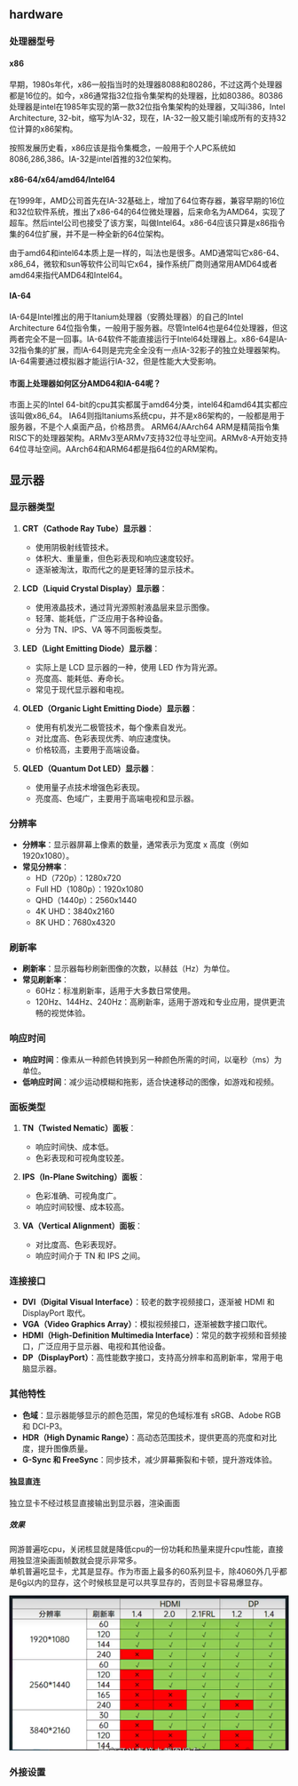 ## hardware

### 处理器型号

#### x86

早期，1980s年代，x86一般指当时的处理器8088和80286，不过这两个处理器都是16位的。如今，x86通常指32位指令集架构的处理器，比如80386。80386处理器是intel在1985年实现的第一款32位指令集架构的处理器，又叫i386，Intel Architecture, 32-bit，缩写为IA-32，现在，IA-32一般又能引喻成所有的支持32位计算的x86架构。

按照发展历史看，x86应该是指令集概念，一般用于个人PC系统如8086,286,386。IA-32是intel首推的32位架构。

#### x86-64/x64/amd64/Intel64

在1999年，AMD公司首先在IA-32基础上，增加了64位寄存器，兼容早期的16位和32位软件系统，推出了x86-64的64位微处理器，后来命名为AMD64，实现了超车。然后intel公司也接受了该方案，叫做Intel64。x86-64应该只算是x86指令集的64位扩展，并不是一种全新的64位架构。

由于amd64和intel64本质上是一样的，叫法也是很多。AMD通常叫它x86-64、x86_64，微软和sun等软件公司叫它x64，操作系统厂商则通常用AMD64或者amd64来指代AMD64和Intel64。

#### IA-64

IA-64是Intel推出的用于Itanium处理器（安腾处理器）的自己的Intel Architecture 64位指令集，一般用于服务器。尽管Intel64也是64位处理器，但这两者完全不是一回事。IA-64软件不能直接运行于Intel64处理器上。x86-64是IA-32指令集的扩展，而IA-64则是完完全全没有一点IA-32影子的独立处理器架构。IA-64需要通过模拟器才能运行IA-32，但是性能大大受影响。

#### 市面上处理器如何区分AMD64和IA-64呢？

市面上买的Intel 64-bit的cpu其实都属于amd64分类，intel64和amd64其实都应该叫做x86_64。
IA64则指Itaniums系统cpu，并不是x86架构的，一般都是用于服务器，不是个人桌面产品，价格昂贵。
ARM64/AArch64
ARM是精简指令集RISC下的处理器架构。ARMv3至ARMv7支持32位寻址空间。ARMv8-A开始支持64位寻址空间。AArch64和ARM64都是指64位的ARM架构。

## 显示器

### 显示器类型

1. **CRT（Cathode Ray Tube）显示器**：
   - 使用阴极射线管技术。
   - 体积大、重量重，但色彩表现和响应速度较好。
   - 逐渐被淘汰，取而代之的是更轻薄的显示技术。

2. **LCD（Liquid Crystal Display）显示器**：
   - 使用液晶技术，通过背光源照射液晶层来显示图像。
   - 轻薄、能耗低，广泛应用于各种设备。
   - 分为 TN、IPS、VA 等不同面板类型。

3. **LED（Light Emitting Diode）显示器**：
   - 实际上是 LCD 显示器的一种，使用 LED 作为背光源。
   - 亮度高、能耗低、寿命长。
   - 常见于现代显示器和电视。

4. **OLED（Organic Light Emitting Diode）显示器**：
   - 使用有机发光二极管技术，每个像素自发光。
   - 对比度高、色彩表现优秀、响应速度快。
   - 价格较高，主要用于高端设备。

5. **QLED（Quantum Dot LED）显示器**：
   - 使用量子点技术增强色彩表现。
   - 亮度高、色域广，主要用于高端电视和显示器。

### 分辨率

- **分辨率**：显示器屏幕上像素的数量，通常表示为宽度 x 高度（例如 1920x1080）。
- **常见分辨率**：
  - HD（720p）：1280x720
  - Full HD（1080p）：1920x1080
  - QHD（1440p）：2560x1440
  - 4K UHD：3840x2160
  - 8K UHD：7680x4320

### 刷新率

- **刷新率**：显示器每秒刷新图像的次数，以赫兹（Hz）为单位。
- **常见刷新率**：
  - 60Hz：标准刷新率，适用于大多数日常使用。
  - 120Hz、144Hz、240Hz：高刷新率，适用于游戏和专业应用，提供更流畅的视觉体验。

### 响应时间

- **响应时间**：像素从一种颜色转换到另一种颜色所需的时间，以毫秒（ms）为单位。
- **低响应时间**：减少运动模糊和拖影，适合快速移动的图像，如游戏和视频。

### 面板类型

1. **TN（Twisted Nematic）面板**：
   - 响应时间快、成本低。
   - 色彩表现和可视角度较差。

2. **IPS（In-Plane Switching）面板**：
   - 色彩准确、可视角度广。
   - 响应时间较慢、成本较高。

3. **VA（Vertical Alignment）面板**：
   - 对比度高、色彩表现好。
   - 响应时间介于 TN 和 IPS 之间。

### 连接接口

- **DVI（Digital Visual Interface）**：较老的数字视频接口，逐渐被 HDMI 和 DisplayPort 取代。
- **VGA（Video Graphics Array）**：模拟视频接口，逐渐被数字接口取代。
- **HDMI（High-Definition Multimedia Interface）**：常见的数字视频和音频接口，广泛应用于显示器、电视和其他设备。
- **DP（DisplayPort）**：高性能数字接口，支持高分辨率和高刷新率，常用于电脑显示器。


### 其他特性

- **色域**：显示器能够显示的颜色范围，常见的色域标准有 sRGB、Adobe RGB 和 DCI-P3。
- **HDR（High Dynamic Range）**：高动态范围技术，提供更高的亮度和对比度，提升图像质量。
- **G-Sync 和 FreeSync**：同步技术，减少屏幕撕裂和卡顿，提升游戏体验。

#### 独显直连

独立显卡不经过核显直接输出到显示器，渲染画面

##### 效果

网游普遍吃cpu，关闭核显就是降低cpu的一份功耗和热量来提升cpu性能，直接用独显渲染画面帧数就会提示非常多。  
单机普遍吃显卡，尤其是显存。作为市面上最多的60系列显卡，除4060外几乎都是6g以内的显存，这个时候核显是可以共享显存的，否则显卡容易爆显存。  

![alt text](AAA_PictureDir_Hardware/image.png)

### 外接设置



